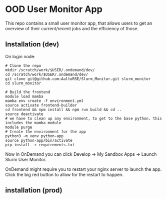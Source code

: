 # OOD User Monitor App

This repo contains a small user monitor app, that allows users to get an overview of their current/recent jobs and the efficiency of those.

## Installation (dev)

On login node:

```console
# Clone the repo
mkdir /scratch/work/$USER/.ondemand/dev/
cd /scratch/work/$USER/.ondemand/dev/
git clone git@github.com:AaltoRSE/Slurm_Monitor.git slurm_monitor
cd slurm_monitor

# Build the frontend
module load mamba
mamba env create -f environment.yml
source activate frontend-builder
cd frontend && npm install && npm run build && cd ..
source deactivate
# we have to clean up any environment, to get to the base python. this includes the mamba module
module purge
# Create the environment for the app
python3 -m venv python-app
source python-app/bin/activate
pip install -r requirements.txt
```

Now in OnDemand you can click Develop -> My Sandbox Apps -> Launch Slurm User Monitor.

OnDemand might require you to restart your nginx server to launch the app. Click
the big red button to allow for the restart to happen.

## installation (prod)
